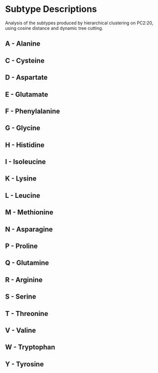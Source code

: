 # Subtype Descriptions

Analysis of the subtypes produced by hierarchical clustering on PC2:20, using cosine distance and dynamic tree cutting.

## A - Alanine

## C - Cysteine

## D - Aspartate

## E - Glutamate

## F - Phenylalanine

## G - Glycine

## H - Histidine

## I - Isoleucine

## K - Lysine

## L - Leucine

## M - Methionine

## N - Asparagine

## P - Proline

## Q - Glutamine

## R - Arginine

## S - Serine

## T - Threonine

## V - Valine

## W - Tryptophan

## Y - Tyrosine

